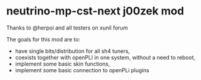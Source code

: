 neutrino-mp-cst-next j00zek mod
===============================
Thanks to @herpoi and all testers on xunil forum

The goals for this mod are to:
- have single bits/distribution for all sh4 tuners,
- coexists together with openPLI in one system, without a need to reboot,
- implement some basic skin functions,
- implement some basic connection to openPLi plugins
